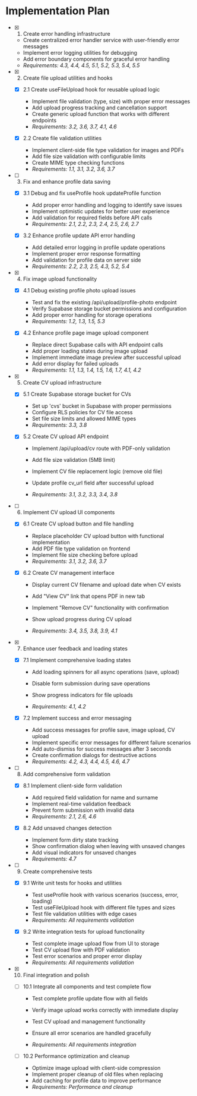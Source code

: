 # Implementation Plan

- [x] 1. Create error handling infrastructure


  - Create centralized error handler service with user-friendly error messages
  - Implement error logging utilities for debugging
  - Add error boundary components for graceful error handling
  - _Requirements: 4.3, 4.4, 4.5, 5.1, 5.2, 5.3, 5.4, 5.5_

- [x] 2. Create file upload utilities and hooks

  - [x] 2.1 Create useFileUpload hook for reusable upload logic


    - Implement file validation (type, size) with proper error messages
    - Add upload progress tracking and cancellation support
    - Create generic upload function that works with different endpoints
    - _Requirements: 3.2, 3.6, 3.7, 4.1, 4.6_

  - [x] 2.2 Create file validation utilities


    - Implement client-side file type validation for images and PDFs
    - Add file size validation with configurable limits
    - Create MIME type checking functions
    - _Requirements: 1.1, 3.1, 3.2, 3.6, 3.7_

- [ ] 3. Fix and enhance profile data saving
  - [x] 3.1 Debug and fix useProfile hook updateProfile function


    - Add proper error handling and logging to identify save issues
    - Implement optimistic updates for better user experience
    - Add validation for required fields before API calls
    - _Requirements: 2.1, 2.2, 2.3, 2.4, 2.5, 2.6, 2.7_

  - [x] 3.2 Enhance profile update API error handling


    - Add detailed error logging in profile update operations
    - Implement proper error response formatting
    - Add validation for profile data on server side
    - _Requirements: 2.2, 2.3, 2.5, 4.3, 5.2, 5.4_

- [x] 4. Fix image upload functionality


  - [x] 4.1 Debug existing profile photo upload issues


    - Test and fix the existing /api/upload/profile-photo endpoint
    - Verify Supabase storage bucket permissions and configuration
    - Add proper error handling for storage operations
    - _Requirements: 1.2, 1.3, 1.5, 5.3_

  - [x] 4.2 Enhance profile page image upload component


    - Replace direct Supabase calls with API endpoint calls
    - Add proper loading states during image upload
    - Implement immediate image preview after successful upload
    - Add error display for failed uploads
    - _Requirements: 1.1, 1.3, 1.4, 1.5, 1.6, 1.7, 4.1, 4.2_

- [x] 5. Create CV upload infrastructure




  - [x] 5.1 Create Supabase storage bucket for CVs





    - Set up 'cvs' bucket in Supabase with proper permissions
    - Configure RLS policies for CV file access
    - Set file size limits and allowed MIME types
    - _Requirements: 3.3, 3.8_





  - [x] 5.2 Create CV upload API endpoint


    - Implement /api/upload/cv route with PDF-only validation
    - Add file size validation (5MB limit)

    - Implement CV file replacement logic (remove old file)



    - Update profile cv_url field after successful upload


    - _Requirements: 3.1, 3.2, 3.3, 3.4, 3.8_


- [ ] 6. Implement CV upload UI components





  - [x] 6.1 Create CV upload button and file handling


    - Replace placeholder CV upload button with functional implementation
    - Add PDF file type validation on frontend
    - Implement file size checking before upload
    - _Requirements: 3.1, 3.2, 3.6, 3.7_




  - [x] 6.2 Create CV management interface


    - Display current CV filename and upload date when CV exists
    - Add "View CV" link that opens PDF in new tab
    - Implement "Remove CV" functionality with confirmation
    - Show upload progress during CV upload

    - _Requirements: 3.4, 3.5, 3.8, 3.9, 4.1_

- [x] 7. Enhance user feedback and loading states

  - [x] 7.1 Implement comprehensive loading states


    - Add loading spinners for all async operations (save, upload)
    - Disable form submission during save operations


    - Show progress indicators for file uploads
    - _Requirements: 4.1, 4.2_

  - [x] 7.2 Implement success and error messaging


    - Add success messages for profile save, image upload, CV upload
    - Implement specific error messages for different failure scenarios
    - Add auto-dismiss for success messages after 3 seconds
    - Create confirmation dialogs for destructive actions
    - _Requirements: 4.2, 4.3, 4.4, 4.5, 4.6, 4.7_

- [ ] 8. Add comprehensive form validation
  - [x] 8.1 Implement client-side form validation


    - Add required field validation for name and surname
    - Implement real-time validation feedback
    - Prevent form submission with invalid data
    - _Requirements: 2.1, 2.6, 4.6_

  - [x] 8.2 Add unsaved changes detection





    - Implement form dirty state tracking
    - Show confirmation dialog when leaving with unsaved changes
    - Add visual indicators for unsaved changes
    - _Requirements: 4.7_

- [ ] 9. Create comprehensive tests
  - [x] 9.1 Write unit tests for hooks and utilities


    - Test useProfile hook with various scenarios (success, error, loading)
    - Test useFileUpload hook with different file types and sizes
    - Test file validation utilities with edge cases
    - _Requirements: All requirements validation_

  - [x] 9.2 Write integration tests for upload functionality


    - Test complete image upload flow from UI to storage
    - Test CV upload flow with PDF validation
    - Test error scenarios and proper error display
    - _Requirements: All requirements validation_

- [x] 10. Final integration and polish


  - [ ] 10.1 Integrate all components and test complete flow
    - Test complete profile update flow with all fields
    - Verify image upload works correctly with immediate display
    - Test CV upload and management functionality
    - Ensure all error scenarios are handled gracefully


    - _Requirements: All requirements integration_

  - [ ] 10.2 Performance optimization and cleanup
    - Optimize image upload with client-side compression
    - Implement proper cleanup of old files when replacing
    - Add caching for profile data to improve performance
    - _Requirements: Performance and cleanup_